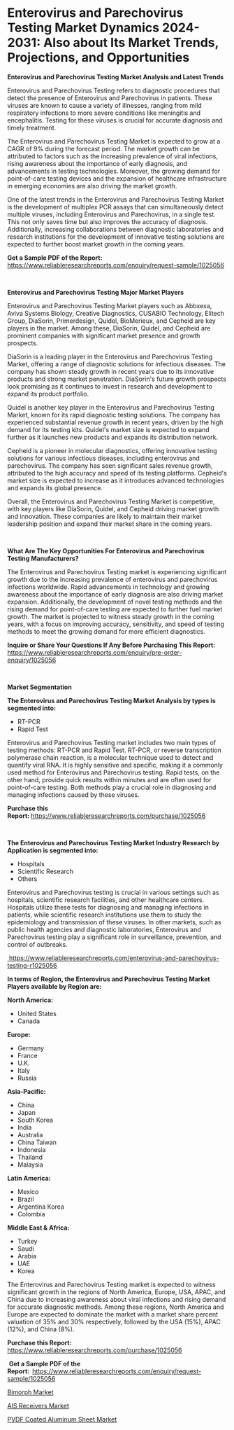 <p><h1>Enterovirus and Parechovirus Testing Market Dynamics 2024-2031: Also about Its Market Trends, Projections, and Opportunities</h1></p><p><strong>Enterovirus and Parechovirus Testing Market Analysis and Latest Trends</strong></p>
<p><p>Enterovirus and Parechovirus Testing refers to diagnostic procedures that detect the presence of Enterovirus and Parechovirus in patients. These viruses are known to cause a variety of illnesses, ranging from mild respiratory infections to more severe conditions like meningitis and encephalitis. Testing for these viruses is crucial for accurate diagnosis and timely treatment.</p><p>The Enterovirus and Parechovirus Testing Market is expected to grow at a CAGR of 9% during the forecast period. The market growth can be attributed to factors such as the increasing prevalence of viral infections, rising awareness about the importance of early diagnosis, and advancements in testing technologies. Moreover, the growing demand for point-of-care testing devices and the expansion of healthcare infrastructure in emerging economies are also driving the market growth.</p><p>One of the latest trends in the Enterovirus and Parechovirus Testing Market is the development of multiplex PCR assays that can simultaneously detect multiple viruses, including Enterovirus and Parechovirus, in a single test. This not only saves time but also improves the accuracy of diagnosis. Additionally, increasing collaborations between diagnostic laboratories and research institutions for the development of innovative testing solutions are expected to further boost market growth in the coming years.</p></p>
<p><strong>Get a Sample PDF of the Report:&nbsp;</strong> <a href="https://www.reliableresearchreports.com/enquiry/request-sample/1025056">https://www.reliableresearchreports.com/enquiry/request-sample/1025056</a></p>
<p>&nbsp;</p>
<p><strong>Enterovirus and Parechovirus Testing Major Market Players</strong></p>
<p><p>Enterovirus and Parechovirus Testing Market players such as Abbxexa, Aviva Systems Biology, Creative Diagnostics, CUSABIO Technology, Elitech Group, DiaSorin, Primerdesign, Quidel, BioMerieux, and Cepheid are key players in the market. Among these, DiaSorin, Quidel, and Cepheid are prominent companies with significant market presence and growth prospects.</p><p>DiaSorin is a leading player in the Enterovirus and Parechovirus Testing Market, offering a range of diagnostic solutions for infectious diseases. The company has shown steady growth in recent years due to its innovative products and strong market penetration. DiaSorin's future growth prospects look promising as it continues to invest in research and development to expand its product portfolio.</p><p>Quidel is another key player in the Enterovirus and Parechovirus Testing Market, known for its rapid diagnostic testing solutions. The company has experienced substantial revenue growth in recent years, driven by the high demand for its testing kits. Quidel's market size is expected to expand further as it launches new products and expands its distribution network.</p><p>Cepheid is a pioneer in molecular diagnostics, offering innovative testing solutions for various infectious diseases, including enterovirus and parechovirus. The company has seen significant sales revenue growth, attributed to the high accuracy and speed of its testing platforms. Cepheid's market size is expected to increase as it introduces advanced technologies and expands its global presence.</p><p>Overall, the Enterovirus and Parechovirus Testing Market is competitive, with key players like DiaSorin, Quidel, and Cepheid driving market growth and innovation. These companies are likely to maintain their market leadership position and expand their market share in the coming years.</p></p>
<p>&nbsp;</p>
<p><strong>What Are The Key Opportunities For Enterovirus and Parechovirus Testing Manufacturers?</strong></p>
<p><p>The Enterovirus and Parechovirus Testing market is experiencing significant growth due to the increasing prevalence of enterovirus and parechovirus infections worldwide. Rapid advancements in technology and growing awareness about the importance of early diagnosis are also driving market expansion. Additionally, the development of novel testing methods and the rising demand for point-of-care testing are expected to further fuel market growth. The market is projected to witness steady growth in the coming years, with a focus on improving accuracy, sensitivity, and speed of testing methods to meet the growing demand for more efficient diagnostics.</p></p>
<p><strong>Inquire or Share Your Questions If Any Before Purchasing This Report:</strong> <a href="https://www.reliableresearchreports.com/enquiry/pre-order-enquiry/1025056">https://www.reliableresearchreports.com/enquiry/pre-order-enquiry/1025056</a></p>
<p>&nbsp;</p>
<p><strong>Market Segmentation</strong></p>
<p><strong>The Enterovirus and Parechovirus Testing Market Analysis by types is segmented into:</strong></p>
<p><ul><li>RT-PCR</li><li>Rapid Test</li></ul></p>
<p><p>Enterovirus and Parechovirus Testing market includes two main types of testing methods: RT-PCR and Rapid Test. RT-PCR, or reverse transcription polymerase chain reaction, is a molecular technique used to detect and quantify viral RNA. It is highly sensitive and specific, making it a commonly used method for Enterovirus and Parechovirus testing. Rapid tests, on the other hand, provide quick results within minutes and are often used for point-of-care testing. Both methods play a crucial role in diagnosing and managing infections caused by these viruses.</p></p>
<p><strong>Purchase this Report:&nbsp;</strong><a href="https://www.reliableresearchreports.com/purchase/1025056">https://www.reliableresearchreports.com/purchase/1025056</a></p>
<p>&nbsp;</p>
<p><strong>The Enterovirus and Parechovirus Testing Market Industry Research by Application is segmented into:</strong></p>
<p><ul><li>Hospitals</li><li>Scientific Research</li><li>Others</li></ul></p>
<p><p>Enterovirus and Parechovirus testing is crucial in various settings such as hospitals, scientific research facilities, and other healthcare centers. Hospitals utilize these tests for diagnosing and managing infections in patients, while scientific research institutions use them to study the epidemiology and transmission of these viruses. In other markets, such as public health agencies and diagnostic laboratories, Enterovirus and Parechovirus testing play a significant role in surveillance, prevention, and control of outbreaks.</p></p>
<p><a href="https://www.reliableresearchreports.com/enterovirus-and-parechovirus-testing-r1025056">&nbsp;https://www.reliableresearchreports.com/enterovirus-and-parechovirus-testing-r1025056</a></p>
<p><strong>In terms of Region, the Enterovirus and Parechovirus Testing Market Players available by Region are:</strong></p>
<p>
    <p> <strong> North America: </strong>
        <ul>
            <li>United States</li>
            <li>Canada</li>
        </ul>
        </p> 
    <p> <strong> Europe: </strong>
        <ul>
            <li>Germany</li>
            <li>France</li>
            <li>U.K.</li>
            <li>Italy</li>
            <li>Russia</li>
        </ul>
        </p> 
    <p> <strong> Asia-Pacific: </strong>
        <ul>
            <li>China</li>
            <li>Japan</li>
            <li>South Korea</li>
            <li>India</li>
            <li>Australia</li>
            <li>China Taiwan</li>
            <li>Indonesia</li>
            <li>Thailand</li>
            <li>Malaysia</li>
        </ul>
        </p> 
    <p> <strong> Latin America: </strong>
        <ul>
            <li>Mexico</li>
            <li>Brazil</li>
            <li>Argentina Korea</li>
            <li>Colombia</li>
        </ul>
        </p> 
    <p> <strong> Middle East & Africa: </strong>
        <ul>
            <li>Turkey</li>
            <li>Saudi</li>
            <li>Arabia</li>
            <li>UAE</li>
            <li>Korea</li>
        </ul>
    </p>
    </p>
<p><p>The Enterovirus and Parechovirus Testing market is expected to witness significant growth in the regions of North America, Europe, USA, APAC, and China due to increasing awareness about viral infections and rising demand for accurate diagnostic methods. Among these regions, North America and Europe are expected to dominate the market with a market share percent valuation of 35% and 30% respectively, followed by the USA (15%), APAC (12%), and China (8%).</p></p>
<p><strong>Purchase this Report: </strong><a href="https://www.reliableresearchreports.com/purchase/1025056">https://www.reliableresearchreports.com/purchase/1025056</a></p>
<p>&nbsp;<strong>Get a Sample PDF of the Report:&nbsp;&nbsp;</strong><a href="https://www.reliableresearchreports.com/enquiry/request-sample/1025056">https://www.reliableresearchreports.com/enquiry/request-sample/1025056</a></p>
<p><strong></strong></p>
<p><p><a href="https://www.linkedin.com/pulse/bimorph-market-size-outlook-forecast-2024-2031-rowing-research-wtpnc">Bimorph Market</a></p><p><a href="https://www.linkedin.com/pulse/decoding-ais-receivers-market-metrics-share-trends-growth-yotwe">AIS Receivers Market</a></p><p><a href="https://issuu.com/reportprime-2/docs/pvdf-coated-aluminum-sheet-market-size-2030.pptx">PVDF Coated Aluminum Sheet Market</a></p></p>